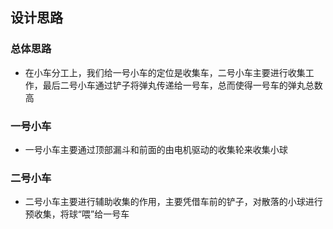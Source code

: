 ## 设计思路
### 总体思路
+ 在小车分工上，我们给一号小车的定位是收集车，二号小车主要进行收集工作，最后二号小车通过铲子将弹丸传递给一号车，总而使得一号车的弹丸总数高
### 一号小车
 + 一号小车主要通过顶部漏斗和前面的由电机驱动的收集轮来收集小球
### 二号小车
+ 二号小车主要进行辅助收集的作用，主要凭借车前的铲子，对散落的小球进行预收集，将球“喂”给一号车
 
